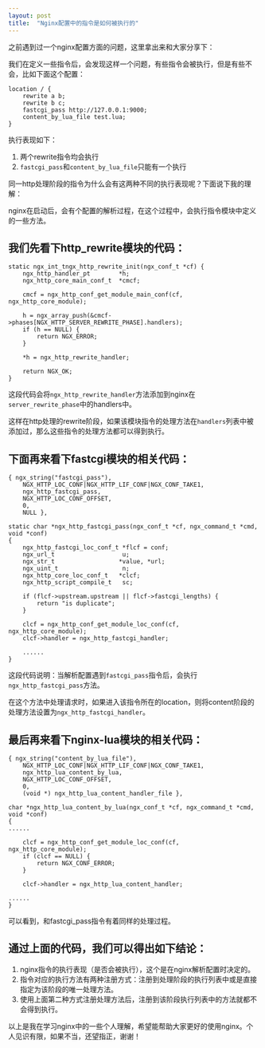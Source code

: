 ```yaml
---
layout: post
title:  "Nginx配置中的指令是如何被执行的"
---
```


之前遇到过一个nginx配置方面的问题，这里拿出来和大家分享下：

我们在定义一些指令后，会发现这样一个问题，有些指令会被执行，但是有些不会，比如下面这个配置：

```
location / {
    rewrite a b;
    rewrite b c;
    fastcgi_pass http://127.0.0.1:9000;
    content_by_lua_file test.lua;
}
```

执行表现如下：

1. 两个rewrite指令均会执行
1. `fastcgi_pass`和`content_by_lua_file`只能有一个执行

同一http处理阶段的指令为什么会有这两种不同的执行表现呢？下面说下我的理解：

nginx在启动后，会有个配置的解析过程，在这个过程中，会执行指令模块中定义的一些方法。

## 我们先看下http_rewrite模块的代码：

```
static ngx_int_tngx_http_rewrite_init(ngx_conf_t *cf) {
    ngx_http_handler_pt        *h;
    ngx_http_core_main_conf_t  *cmcf;

    cmcf = ngx_http_conf_get_module_main_conf(cf, ngx_http_core_module);

    h = ngx_array_push(&cmcf->phases[NGX_HTTP_SERVER_REWRITE_PHASE].handlers);
    if (h == NULL) {
        return NGX_ERROR;   
    }            

    *h = ngx_http_rewrite_handler;

    return NGX_OK;
}
```

这段代码会将`ngx_http_rewrite_handler`方法添加到nginx在`server_rewrite_phase`中的handlers中。

这样在http处理的rewrite阶段，如果该模块指令的处理方法在`handlers`列表中被添加过，那么这些指令的处理方法都可以得到执行。

## 下面再来看下fastcgi模块的相关代码：

```
{ ngx_string("fastcgi_pass"),
    NGX_HTTP_LOC_CONF|NGX_HTTP_LIF_CONF|NGX_CONF_TAKE1,
    ngx_http_fastcgi_pass,
    NGX_HTTP_LOC_CONF_OFFSET,
    0,
    NULL },

static char *ngx_http_fastcgi_pass(ngx_conf_t *cf, ngx_command_t *cmd, void *conf)
{
    ngx_http_fastcgi_loc_conf_t *flcf = conf;
    ngx_url_t                   u;
    ngx_str_t                  *value, *url;
    ngx_uint_t                  n;
    ngx_http_core_loc_conf_t   *clcf;
    ngx_http_script_compile_t   sc;

    if (flcf->upstream.upstream || flcf->fastcgi_lengths) {
        return "is duplicate";   
    }

    clcf = ngx_http_conf_get_module_loc_conf(cf, ngx_http_core_module);
    clcf->handler = ngx_http_fastcgi_handler;

    ......
}
```

这段代码说明：当解析配置遇到`fastcgi_pass`指令后，会执行`ngx_http_fastcgi_pass`方法。

在这个方法中处理请求时，如果进入该指令所在的location，则将content阶段的处理方法设置为`ngx_http_fastcgi_handler`。

## 最后再来看下nginx-lua模块的相关代码：

```
{ ngx_string("content_by_lua_file"),
    NGX_HTTP_LOC_CONF|NGX_HTTP_LIF_CONF|NGX_CONF_TAKE1,
    ngx_http_lua_content_by_lua,
    NGX_HTTP_LOC_CONF_OFFSET,
    0,
    (void *) ngx_http_lua_content_handler_file },

char *ngx_http_lua_content_by_lua(ngx_conf_t *cf, ngx_command_t *cmd, void *conf)
{
......

    clcf = ngx_http_conf_get_module_loc_conf(cf, ngx_http_core_module);
    if (clcf == NULL) {
        return NGX_CONF_ERROR;
    }

    clcf->handler = ngx_http_lua_content_handler;

......
}
```

可以看到，和fastcgi_pass指令有着同样的处理过程。

## 通过上面的代码，我们可以得出如下结论：

1. nginx指令的执行表现（是否会被执行），这个是在nginx解析配置时决定的。
1. 指令对应的执行方法有两种注册方式：注册到处理阶段的执行列表中或是直接指定为该阶段的唯一处理方法。
1. 使用上面第二种方式注册处理方法后，注册到该阶段执行列表中的方法就都不会得到执行。

以上是我在学习nginx中的一些个人理解，希望能帮助大家更好的使用nginx。个人见识有限，如果不当，还望指正，谢谢！
